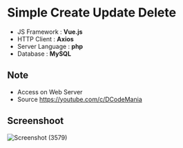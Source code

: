 # Simple Create Update Delete 
- JS Framework         : <b>Vue.js</b>
- HTTP Client          : <b>Axios</b>
- Server Language      : <b>php</b>
- Database             : <b>MySQL</b>
## Note
- Access on Web Server
- Source https://youtube.com/c/DCodeMania
## Screenshoot
![Screenshot (3579)](https://user-images.githubusercontent.com/55520351/131724821-11050278-e515-4a0f-b709-b6c6b22aec84.png)
